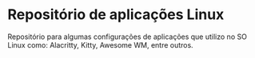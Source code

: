 # Repositório de aplicações Linux

Repositório para algumas configurações de aplicações que utilizo no SO Linux como: Alacritty, Kitty, Awesome WM, entre outros.
